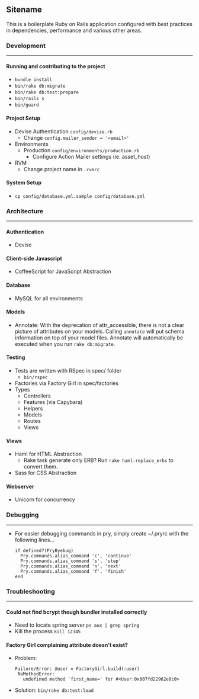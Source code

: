 ## Sitename
This is a boilerplate Ruby on Rails application configured with best practices in dependencies, performance and various other areas.

### Development
---
#### Running and contributing to the project
- ```bundle install```
- ```bin/rake db:migrate```
- ```bin/rake db:test:prepare```
- ```bin/rails s```
- ```bin/guard```

#### Project Setup
- Devise Authentication ```config/devise.rb```
    - Change ```config.mailer_sender = '<email>'```
- Environments
    - Production ```config/environments/production.rb```
        - Configure Action Mailer settings (ie. asset_host)
- RVM
    - Change project name in ```.rvmrc```

#### System Setup
- ```cp config/database.yml.sample config/database.yml```

### Architecture
---
#### Authentication
- Devise

#### Client-side Javascript
- CoffeeScript for JavaScript Abstraction

#### Database
- MySQL for all environments

#### Models
- Annotate: With the deprecation of attr_accessible, there is not a clear picture of attributes on your models.
  Calling ```annotate``` will put schema information on top of your model files. Annotate will automatically be
  executed when you run ```rake db:migrate```.

#### Testing
- Tests are written with RSpec in spec/ folder
    - ```bin/rspec```
- Factories via Factory Girl in spec/factories
- Types
    - Controllers
    - Features (via Capybara)
    - Helpers
    - Models
    - Routes
    - Views

#### Views
- Haml for HTML Abstraction
    - Rake task generate only ERB? Run ```rake haml:replace_erbs``` to convert them.
- Sass for CSS Abstraction

#### Webserver
- Unicorn for concurrency

### Debugging
---
- For easier debugging commands in pry, simply create ~/.pryrc with the following lines...

    ```
    if defined?(PryByebug)
      Pry.commands.alias_command 'c', 'continue'
      Pry.commands.alias_command 's', 'step'
      Pry.commands.alias_command 'n', 'next'
      Pry.commands.alias_command 'f', 'finish'
    end
    ```

### Troubleshooting
---
#### Could not find bcrypt though bundler installed correctly
- Need to locate spring server ```ps aux | grep spring```
- Kill the process ```kill 12345```

#### Factory Girl complaining attribute doesn't exist?
- Problem:

    ```
    Failure/Error: @user = FactoryGirl.build(:user)
     NoMethodError:
       undefined method `first_name=' for #<User:0x007fd22962e8c0>
    ```

- Solution: ```bin/rake db:test:load```
